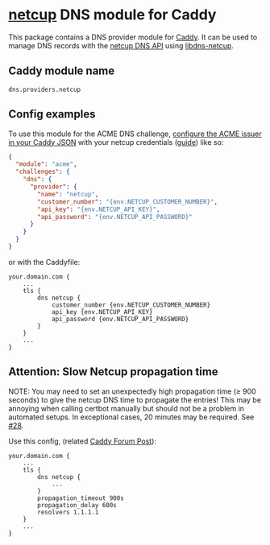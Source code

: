 # [netcup](https://www.netcup.de/) DNS module for Caddy

This package contains a DNS provider module for [Caddy](https://github.com/caddyserver/caddy). It can be used to manage DNS records with the [netcup DNS API](https://ccp.netcup.net/run/webservice/servers/endpoint.php) using [libdns-netcup](https://github.com/libdns/netcup).

## Caddy module name

```
dns.providers.netcup
```

## Config examples

To use this module for the ACME DNS challenge, [configure the ACME issuer in your Caddy JSON](https://caddyserver.com/docs/json/apps/tls/automation/policies/issuer/acme/) with your netcup credentials ([guide](https://www.netcup-wiki.de/wiki/CCP_API)) like so:

```json
{
  "module": "acme",
  "challenges": {
    "dns": {
      "provider": {
        "name": "netcup",
        "customer_number": "{env.NETCUP_CUSTOMER_NUMBER}",
        "api_key": "{env.NETCUP_API_KEY}",
        "api_password": "{env.NETCUP_API_PASSWORD}"
      }
    }
  }
}
```

or with the Caddyfile:

```
your.domain.com {
	...
	tls {
		dns netcup {
			customer_number {env.NETCUP_CUSTOMER_NUMBER}
			api_key {env.NETCUP_API_KEY}
			api_password {env.NETCUP_API_PASSWORD}
		}
	}
	...
}
```
## Attention: Slow Netcup propagation time

NOTE: You may need to set an unexpectedly high propagation time (≥ 900 seconds) to give the netcup DNS time to propagate the entries! This may be annoying when calling certbot manually but should not be a problem in automated setups. In exceptional cases, 20 minutes may be required. See [#28](https://github.com/coldfix/certbot-dns-netcup/issues/28).

Use this config, (related [Caddy Forum Post](https://caddy.community/t/unable-to-issue-a-ssl-cert-via-acme-dns-for-netcup/21807)):
```
your.domain.com {
	...
	tls {
		dns netcup {
			...
		}
		propagation_timeout 900s
		propagation_delay 600s
		resolvers 1.1.1.1
	}
	...
}
```
